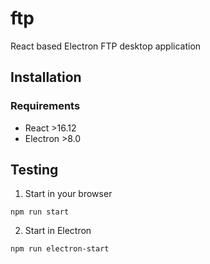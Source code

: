 # ftp

React based Electron FTP desktop application

## Installation

### Requirements

* React >16.12
* Electron >8.0

## Testing

1. Start in your browser

```
npm run start
```

2. Start in Electron

```
npm run electron-start
```
